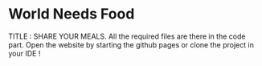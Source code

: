 # World Needs Food
 TITLE : SHARE YOUR MEALS.
 All the required files are there in the code part.
 Open the website by starting the github pages or clone the project in your IDE !
